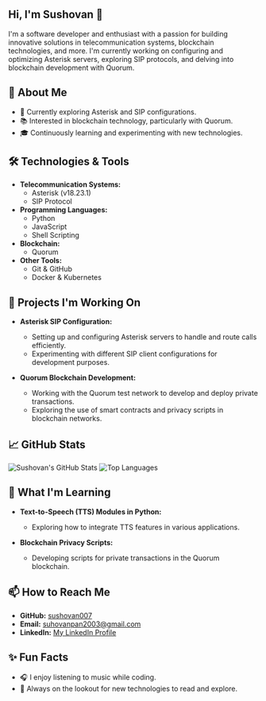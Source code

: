 

## Hi, I'm Sushovan 👋

I'm a software developer and enthusiast with a passion for building innovative solutions in telecommunication systems, blockchain technologies, and more. I'm currently working on configuring and optimizing Asterisk servers, exploring SIP protocols, and delving into blockchain development with Quorum.

## 🚀 About Me
- 🔧 Currently exploring Asterisk and SIP configurations.
- 📚 Interested in blockchain technology, particularly with Quorum.
- 🎓 Continuously learning and experimenting with new technologies.

## 🛠️ Technologies & Tools
- **Telecommunication Systems:**
  - Asterisk (v18.23.1)
  - SIP Protocol
- **Programming Languages:**
  - Python
  - JavaScript
  - Shell Scripting
- **Blockchain:**
  - Quorum
- **Other Tools:**
  - Git & GitHub
  - Docker & Kubernetes

## 🔭 Projects I'm Working On
- **Asterisk SIP Configuration:**
  - Setting up and configuring Asterisk servers to handle and route calls efficiently.
  - Experimenting with different SIP client configurations for development purposes.
  
- **Quorum Blockchain Development:**
  - Working with the Quorum test network to develop and deploy private transactions.
  - Exploring the use of smart contracts and privacy scripts in blockchain networks.


## 📈 GitHub Stats
![Sushovan's GitHub Stats](https://github-readme-stats.vercel.app/api?username=sushovan007&show_icons=true&theme=radical)
![Top Languages](https://github-readme-stats.vercel.app/api/top-langs/?username=sushovan007&layout=compact&theme=radical)

## 🌱 What I'm Learning
- **Text-to-Speech (TTS) Modules in Python:**
  - Exploring how to integrate TTS features in various applications.
  
- **Blockchain Privacy Scripts:**
  - Developing scripts for private transactions in the Quorum blockchain.

## 📫 How to Reach Me
- **GitHub:** [sushovan007](https://github.com/sushovan007)
- **Email:** [suhovanpan2003@gmail.com](mailto:suhovanpan2003@gmail.com)
- **LinkedIn:** [My LinkedIn Profile](https://www.linkedin.com/in/sushovan-pan-6753b920b/)
## ✨ Fun Facts
- 🎧 I enjoy listening to music while coding.
- 📖 Always on the lookout for new technologies to read and explore.

